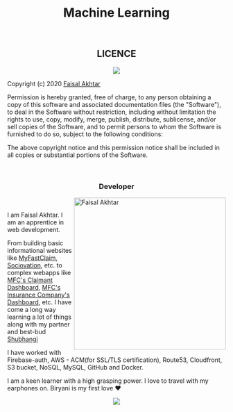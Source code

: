 <h1 align="center">Machine Learning</h1>

<br>

<h2 align="center">LICENCE</h2>
<p align="center">
	<a href="https://myfastclaim.com"><img src="https://img.shields.io/static/v1?label=LICENCE&message=MIT&color=success&style=for-the-badge"></a><br>
</p>

Copyright (c) 2020 <a href="https://faisalakhtar.github.io">Faisal Akhtar</a>

Permission is hereby granted, free of charge, to any person obtaining a copy
of this software and associated documentation files (the "Software"), to deal
in the Software without restriction, including without limitation the rights
to use, copy, modify, merge, publish, distribute, sublicense, and/or sell
copies of the Software, and to permit persons to whom the Software is
furnished to do so, subject to the following conditions:

The above copyright notice and this permission notice shall be included in all
copies or substantial portions of the Software.

<br>

<h3 align="center">Developer</h3>
<img src="https://faisalakhtar.github.io/img/Faisal.jpg" alt="Faisal Akhtar" width="350" align="right">

<br>

I am Faisal Akhtar. I am an apprentice in web development.

From building basic informational websites like [MyFastClaim](https://myfastclaim.com), [Sociovation](https://sociovation.in), etc. to complex webapps like [MFC's Claimant Dashboard](https://myfastclaim.com/client), [MFC's Insurance Company's Dashboard](https://myfastclaim.com/client), etc. I have come a long way learning a lot of things along with my partner and best-bud <a href="https://goyalshubhangi.github.io">Shubhangi</a>

I have worked with Firebase-auth, AWS - ACM(for SSL/TLS certification), Route53, Cloudfront, S3 bucket, NoSQL, MySQL, GitHub and Docker.

I am a keen learner with a high grasping power. I love to travel with my earphones on. Biryani is my first love :heart:

<p align="center">
  <a href="https://faisalakhtar.github.io"><img src="https://img.shields.io/static/v1?label=Developer&message=Faisal&color=blue&style=for-the-badge"></a>
</p>
